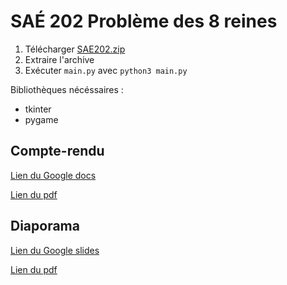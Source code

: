 # SAÉ 202 Problème des 8 reines

1. Télécharger [SAE202.zip](https://github.com/HubertBDLB/SAE202/archive/refs/heads/main.zip)
2. Extraire l'archive
3. Exécuter `main.py` avec `python3 main.py`

Bibliothèques nécéssaires :
* tkinter
* pygame

## Compte-rendu

[Lien du Google docs](https://docs.google.com/document/d/1-56sf8CHdOEmA0tm3k3RE8dn7JR7T9a5sPJmBzqa2iM)

[Lien du pdf](https://github.com/HubertBDLB/SAE202/blob/main/S202-Compte_rendu-Troadec-Perrot.pdf)

## Diaporama

[Lien du Google slides](https://docs.google.com/presentation/d/1itUPLQoB3_ssxwRwzQ0VaG_KYc7VtZyOfC2_XkHNJNg)

[Lien du pdf](https://github.com/HubertBDLB/SAE202/blob/main/S202-Diaporama-Troadec-Perrot.pdf)
